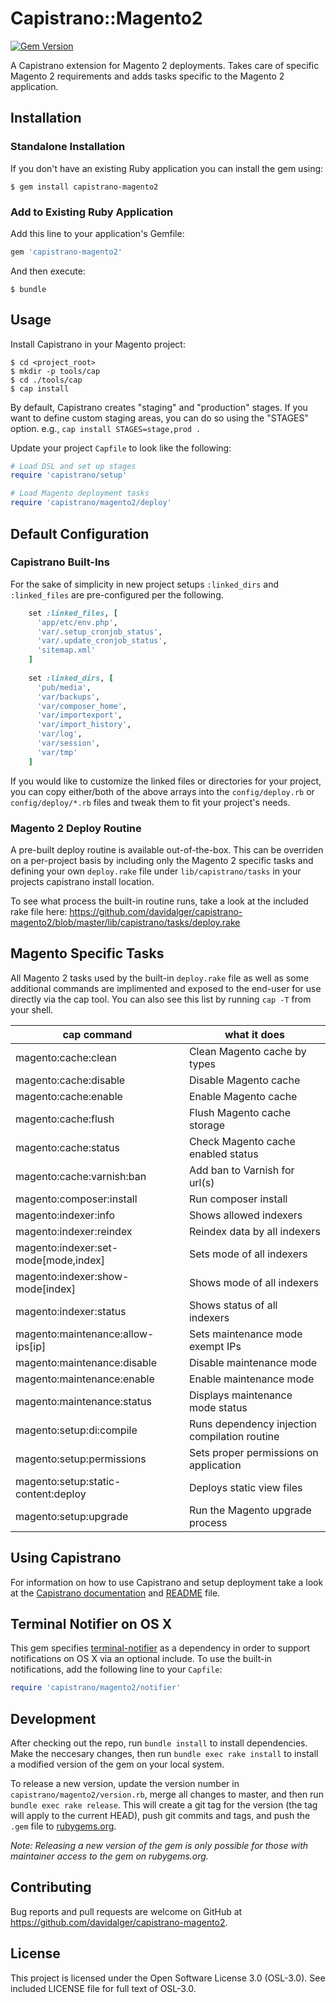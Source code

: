 # Capistrano::Magento2

[![Gem Version](https://badge.fury.io/rb/capistrano-magento2.svg)](https://badge.fury.io/rb/capistrano-magento2)

A Capistrano extension for Magento 2 deployments. Takes care of specific Magento 2 requirements and adds tasks specific to the Magento 2 application.

## Installation

### Standalone Installation

If you don't have an existing Ruby application you can install the gem using:

    $ gem install capistrano-magento2

### Add to Existing Ruby Application

Add this line to your application's Gemfile:

```ruby
gem 'capistrano-magento2'
```

And then execute:

    $ bundle

## Usage

Install Capistrano in your Magento project:

```shell
$ cd <project_root>
$ mkdir -p tools/cap
$ cd ./tools/cap
$ cap install
```

By default, Capistrano creates "staging" and "production" stages. If you want to define custom staging areas, you can do so using the "STAGES" option. e.g., `cap install STAGES=stage,prod .`

Update your project `Capfile` to look like the following:

```ruby
# Load DSL and set up stages
require 'capistrano/setup'

# Load Magento deployment tasks
require 'capistrano/magento2/deploy'
```

## Default Configuration

### Capistrano Built-Ins

For the sake of simplicity in new project setups `:linked_dirs` and `:linked_files` are pre-configured per the following.

```ruby
    set :linked_files, [
      'app/etc/env.php',
      'var/.setup_cronjob_status',
      'var/.update_cronjob_status',
      'sitemap.xml'
    ]
    
    set :linked_dirs, [
      'pub/media', 
      'var/backups', 
      'var/composer_home', 
      'var/importexport', 
      'var/import_history', 
      'var/log',
      'var/session', 
      'var/tmp'
    ]
```

If you would like to customize the linked files or directories for your project, you can copy either/both of the above arrays into the `config/deploy.rb` or `config/deploy/*.rb` files and tweak them to fit your project's needs.

### Magento 2 Deploy Routine

A pre-built deploy routine is available out-of-the-box. This can be overriden on a per-project basis by including only the Magento 2 specific tasks and defining your own `deploy.rake` file under `lib/capistrano/tasks` in your projects capistrano install location.

To see what process the built-in routine runs, take a look at the included rake file here: https://github.com/davidalger/capistrano-magento2/blob/master/lib/capistrano/tasks/deploy.rake

## Magento Specific Tasks

All Magento 2 tasks used by the built-in `deploy.rake` file as well as some additional commands are implimented and exposed to the end-user for use directly via the cap tool. You can also see this list by running `cap -T` from your shell.

| cap command                           | what it does                                       |
| ------------------------------------- | -------------------------------------------------- |
| magento:cache:clean                   | Clean Magento cache by types                       |
| magento:cache:disable                 | Disable Magento cache                              |
| magento:cache:enable                  | Enable Magento cache                               |
| magento:cache:flush                   | Flush Magento cache storage                        |
| magento:cache:status                  | Check Magento cache enabled status                 |
| magento:cache:varnish:ban             | Add ban to Varnish for url(s)                      |
| magento:composer:install              | Run composer install                               |
| magento:indexer:info                  | Shows allowed indexers                             |
| magento:indexer:reindex               | Reindex data by all indexers                       |
| magento:indexer:set-mode[mode,index]  | Sets mode of all indexers                          |
| magento:indexer:show-mode[index]      | Shows mode of all indexers                         |
| magento:indexer:status                | Shows status of all indexers                       |
| magento:maintenance:allow-ips[ip]     | Sets maintenance mode exempt IPs                   |
| magento:maintenance:disable           | Disable maintenance mode                           |
| magento:maintenance:enable            | Enable maintenance mode                            |
| magento:maintenance:status            | Displays maintenance mode status                   |
| magento:setup:di:compile              | Runs dependency injection compilation routine      |
| magento:setup:permissions             | Sets proper permissions on application             |
| magento:setup:static-content:deploy   | Deploys static view files                          |
| magento:setup:upgrade                 | Run the Magento upgrade process                    |

## Using Capistrano

For information on how to use Capistrano and setup deployment take a look at the [Capistrano documentation](http://capistranorb.com) and [README](https://github.com/capistrano/capistrano/blob/master/README.md) file.

## Terminal Notifier on OS X
This gem specifies [terminal-notifier](https://rubygems.org/gems/terminal-notifier) as a dependency in order to support notifications on OS X via an optional include. To use the built-in notifications, add the following line to your `Capfile`:

```ruby
require 'capistrano/magento2/notifier'
```

## Development

After checking out the repo, run `bundle install` to install dependencies. Make the neccesary changes, then run `bundle exec rake install` to install a modified version of the gem on your local system.

To release a new version, update the version number in `capistrano/magento2/version.rb`, merge all changes to master, and then run `bundle exec rake release`. This will create a git tag for the version (the tag will apply to the current HEAD), push git commits and tags, and push the `.gem` file to [rubygems.org](https://rubygems.org).

_Note: Releasing a new version of the gem is only possible for those with maintainer access to the gem on rubygems.org._

## Contributing

Bug reports and pull requests are welcome on GitHub at https://github.com/davidalger/capistrano-magento2.

## License

This project is licensed under the Open Software License 3.0 (OSL-3.0). See included LICENSE file for full text of OSL-3.0.

